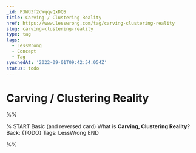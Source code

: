 ```yaml
---
_id: P3Wd3f2cWqqvQxDQS
title: Carving / Clustering Reality
href: https://www.lesswrong.com/tag/carving-clustering-reality
slug: carving-clustering-reality
type: tag
tags:
  - LessWrong
  - Concept
  - Tag
synchedAt: '2022-09-01T09:42:54.054Z'
status: todo
---
```


# Carving / Clustering Reality


%%

% START
Basic (and reversed card)
What is **Carving, Clustering Reality**?
Back: {TODO}
Tags: LessWrong
END

%%
	
